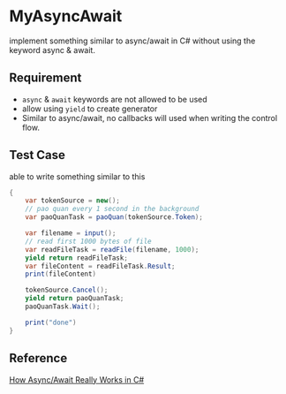 # MyAsyncAwait

implement something similar to async/await in C# without using the keyword async & await.

## Requirement
- ```async``` & ```await``` keywords are not allowed to be used
- allow using ```yield``` to create generator
- Similar to async/await, no callbacks will used when writing the control flow.

## Test Case
able to write something similar to this
``` C#
{
    var tokenSource = new();
    // pao quan every 1 second in the background
    var paoQuanTask = paoQuan(tokenSource.Token);

    var filename = input();
    // read first 1000 bytes of file
    var readFileTask = readFile(filename, 1000);
    yield return readFileTask;
    var fileContent = readFileTask.Result;
    print(fileContent)

    tokenSource.Cancel();
    yield return paoQuanTask;
    paoQuanTask.Wait();

    print("done")
}
```

## Reference

[How Async/Await Really Works in C#](https://devblogs.microsoft.com/dotnet/how-async-await-really-works/)